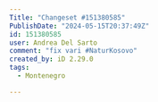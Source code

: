 ```yaml
---
Title: "Changeset #151380585"
PublishDate: "2024-05-15T20:37:49Z"
id: 151380585
user: Andrea Del Sarto
comment: "fix vari #NaturKosovo"
created_by: iD 2.29.0
tags:
  - Montenegro

---
```

